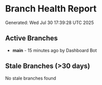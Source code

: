 # Branch Health Report
Generated: Wed Jul 30 17:39:28 UTC 2025

## Active Branches
- **main** - 15 minutes ago by Dashboard Bot

## Stale Branches (>30 days)
No stale branches found

